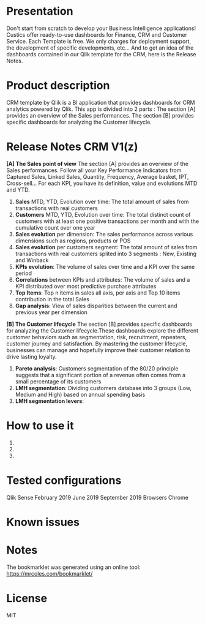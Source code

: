 # Presentation
Don't start from scratch to develop your Business Intelligence applications! Custics offer ready-to-use dashboards for Finance, CRM and Customer Service. 
Each Template is free. We only charges for deployment support, the development of specific developments, etc...
And to get an idea of ​​the dashboards contained in our Qlik template for the CRM, here is the Release Notes.
# Product description
CRM template by Qlik is a BI application that provides dashboards for CRM analytics powered by Qlik. 
This app is divided into 2 parts :
The section [A] provides an overview of the Sales performances.
The section [B] provides specific dashboards for analyzing the Customer lifecycle.
# Release Notes CRM V1(z)
**[A] The Sales point of view**
The section [A] provides an overview of the Sales performances. Follow all your Key Performance Indicators from Captured Sales, Linked Sales, Quantity, Frequency, Average basket, IPT, Cross-sell... For each KPI, you have its definition, value and evolutions MTD and YTD.
1. **Sales** MTD, YTD, Evolution over time: The total amount of sales from transactions with real customers
2. **Customers** MTD, YTD, Evolution over time: The total distinct count of customers with at least one positive transactions per month and with the cumulative count over one year
3. **Sales evolution** per dimension: The sales performance across various dimensions such as regions, products or POS
4. **Sales evolution** per customers segment: The total amount of sales from transactions with real customers splited into 3 segments : New, Existing and Winback
5. **KPIs evolution**: The volume of sales over time and a KPI over the same period
6. **Correlations** between KPIs and attributes: The volume of sales and a KPI distributed over most predictive purchase attributes
7. **Top Items**: Top n items in sales all axis, per axis and Top 10 items contribution in the total Sales
8. **Gap analysis**: View of sales disparities between the current and previous year per dimension

**[B] The Customer lifecycle**
The section [B] provides specific dashboards for analyzing the Customer lifecycle.These dashboards explore the different customer behaviors such as segmentation, risk, recruitment, repeaters, customer journey and satisfaction. By mastering the customer lifecycle, businesses can manage and hopefully improve their customer relation to drive lasting loyalty.
1. **Pareto analysis**: Customers segmentation of the 80/20 principle suggests that a significant portion of a revenue often comes from a small percentage of its customers
2. **LMH segmentation**: Dividing customers database into 3 groups (Low, Medium and High) based on annual spending basis
3. **LMH segmentation levers**:  


# How to use it
1.
2.
3.

# Tested configurations
Qlik Sense
February 2019
June 2019
September 2019
Browsers
Chrome
# Known issues

# Notes
The bookmarklet was generated using an online tool: https://mrcoles.com/bookmarklet/
# License
MIT

